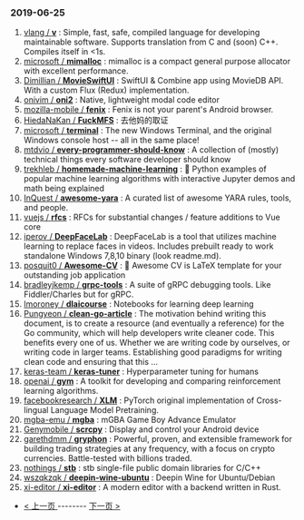 ### 2019-06-25 
1. [vlang / **v**](https://github.com/vlang/v) : Simple, fast, safe, compiled language for developing maintainable software. Supports translation from C and (soon) C++. Compiles itself in <1s.
1. [microsoft / **mimalloc**](https://github.com/microsoft/mimalloc) : mimalloc is a compact general purpose allocator with excellent performance.
1. [Dimillian / **MovieSwiftUI**](https://github.com/Dimillian/MovieSwiftUI) : SwiftUI & Combine app using MovieDB API. With a custom Flux (Redux) implementation.
1. [onivim / **oni2**](https://github.com/onivim/oni2) : Native, lightweight modal code editor
1. [mozilla-mobile / **fenix**](https://github.com/mozilla-mobile/fenix) : Fenix is not your parent's Android browser.
1. [HiedaNaKan / **FuckMFS**](https://github.com/HiedaNaKan/FuckMFS) : 去他妈的取证
1. [microsoft / **terminal**](https://github.com/microsoft/terminal) : The new Windows Terminal, and the original Windows console host -- all in the same place!
1. [mtdvio / **every-programmer-should-know**](https://github.com/mtdvio/every-programmer-should-know) : A collection of (mostly) technical things every software developer should know
1. [trekhleb / **homemade-machine-learning**](https://github.com/trekhleb/homemade-machine-learning) : 🤖 Python examples of popular machine learning algorithms with interactive Jupyter demos and math being explained
1. [InQuest / **awesome-yara**](https://github.com/InQuest/awesome-yara) : A curated list of awesome YARA rules, tools, and people.
1. [vuejs / **rfcs**](https://github.com/vuejs/rfcs) : RFCs for substantial changes / feature additions to Vue core
1. [iperov / **DeepFaceLab**](https://github.com/iperov/DeepFaceLab) : DeepFaceLab is a tool that utilizes machine learning to replace faces in videos. Includes prebuilt ready to work standalone Windows 7,8,10 binary (look readme.md).
1. [posquit0 / **Awesome-CV**](https://github.com/posquit0/Awesome-CV) : 📄 Awesome CV is LaTeX template for your outstanding job application
1. [bradleyjkemp / **grpc-tools**](https://github.com/bradleyjkemp/grpc-tools) : A suite of gRPC debugging tools. Like Fiddler/Charles but for gRPC.
1. [lmoroney / **dlaicourse**](https://github.com/lmoroney/dlaicourse) : Notebooks for learning deep learning
1. [Pungyeon / **clean-go-article**](https://github.com/Pungyeon/clean-go-article) : The motivation behind writing this document, is to create a resource (and eventually a reference) for the Go community, which will help developers write cleaner code. This benefits every one of us. Whether we are writing code by ourselves, or writing code in larger teams. Establishing good paradigms for writing clean code and ensuring that this …
1. [keras-team / **keras-tuner**](https://github.com/keras-team/keras-tuner) : Hyperparameter tuning for humans
1. [openai / **gym**](https://github.com/openai/gym) : A toolkit for developing and comparing reinforcement learning algorithms.
1. [facebookresearch / **XLM**](https://github.com/facebookresearch/XLM) : PyTorch original implementation of Cross-lingual Language Model Pretraining.
1. [mgba-emu / **mgba**](https://github.com/mgba-emu/mgba) : mGBA Game Boy Advance Emulator
1. [Genymobile / **scrcpy**](https://github.com/Genymobile/scrcpy) : Display and control your Android device
1. [garethdmm / **gryphon**](https://github.com/garethdmm/gryphon) : Powerful, proven, and extensible framework for building trading strategies at any frequency, with a focus on crypto currencies. Battle-tested with billions traded.
1. [nothings / **stb**](https://github.com/nothings/stb) : stb single-file public domain libraries for C/C++
1. [wszqkzqk / **deepin-wine-ubuntu**](https://github.com/wszqkzqk/deepin-wine-ubuntu) : Deepin Wine for Ubuntu/Debian
1. [xi-editor / **xi-editor**](https://github.com/xi-editor/xi-editor) : A modern editor with a backend written in Rust. 

- [ < 上一页 ](https://github.com/able8/github-trending-daily-record/blob/master/2019-06-24.md) -------- [ 下一页 > ](https://github.com/able8/github-trending-daily-record/blob/master/2019-06-26.md)